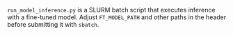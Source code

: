 `run_model_inference.py` is a SLURM batch script that executes inference with a fine-tuned model.
Adjust `FT_MODEL_PATH` and other paths in the header before submitting it with `sbatch`.

